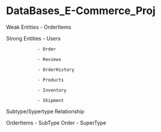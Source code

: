 # DataBases_E-Commerce_Proj

Weak Entities   - OrderItems

Strong Entities - Users

                - Order 
                
                - Reviews
                
                - OrderHistory
                
                - Products
                
                - Inventory
                
                - Shipment

Subtype/Sypertype Relationship

OrderItems - SubType
Order      - SuperType
